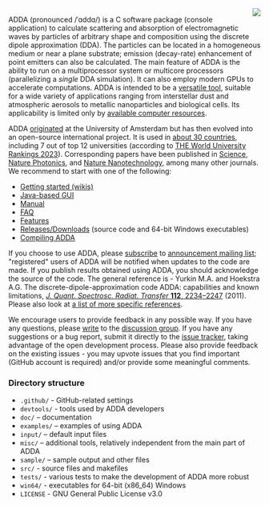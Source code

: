 <img src='https://raw.githubusercontent.com/wiki/adda-team/adda/img/adda.svg?sanitize=true' align='right'>

ADDA (pronounced /ˈɑddɑ/) is a C software package (console application) to calculate scattering and absorption of electromagnetic waves by particles of arbitrary shape and composition using the discrete dipole approximation (DDA). The particles can be located in a homogeneous medium or near a plane substrate; emission (decay-rate) enhancement of point emitters can also be calculated. The main feature of ADDA is the ability to run on a multiprocessor system or multicore processors (parallelizing a _single_ DDA simulation). It can also employ modern GPUs to accelerate computations. ADDA is intended to be a [versatile tool](https://github.com/adda-team/adda/wiki/Features), suitable for a wide variety of applications ranging from interstellar dust and atmospheric aerosols to metallic nanoparticles and biological cells. Its applicability is limited only by [available computer resources](https://github.com/adda-team/adda/wiki/LargestSimulations).

ADDA [originated](https://github.com/adda-team/adda/wiki/EarlyHistory) at the University of Amsterdam but has then evolved into an open-source international project. It is used in [about 30 countries](https://github.com/adda-team/adda/wiki/Publications),  including 7 out of top 12 universities (according to [THE World University Rankings 2023](https://www.timeshighereducation.com/world-university-rankings/2023/world-ranking)). Corresponding papers have been published in [Science](https://doi.org/10.1126/science.abm7915), [Nature Photonics](https://doi.org/10.1038/s41566-022-00983-3), and [Nature Nanotechnology](https://doi.org/10.1038/nnano.2012.51), among many other journals. We recommend to start with one of the following:
* [Getting started (wikis)](https://github.com/adda-team/adda/wiki)
* [Java-based GUI](https://github.com/adda-team/adda-gui)
* [Manual](doc/manual.pdf)
* [FAQ](https://github.com/adda-team/adda/wiki/FAQ)
* [Features](https://github.com/adda-team/adda/wiki/Features)
* [Releases/Downloads](https://github.com/adda-team/adda/releases) (source code and 64-bit Windows executables)
* [Compiling ADDA](https://github.com/adda-team/adda/wiki/CompilingADDA)

If you choose to use ADDA, please [subscribe](mailto:adda-announce+subscribe@googlegroups.com) to [announcement mailing list](http://groups.google.com/group/adda-announce); "registered" users of ADDA will be notified when updates to the code are made. If you publish results obtained using ADDA, you should acknowledge the source of the code. The general reference is - Yurkin M.A. and Hoekstra A.G. The discrete-dipole-approximation code ADDA: capabilities and known limitations, [_J. Quant. Spectrosc. Radiat. Transfer_ **112**, 2234–2247](http://doi.org/10.1016/j.jqsrt.2011.01.031) (2011).
Please also look at [a list of more specific references](https://github.com/adda-team/adda/wiki/References).

We encourage users to provide feedback in any possible way. If you have any questions, please [write](mailto:adda-discuss@googlegroups.com) to the [discussion group](http://groups.google.com/group/adda-discuss). If you have any suggestions or a bug report, submit it directly to the [issue tracker](https://github.com/adda-team/adda/issues), taking advantage of the open development process. Please also provide feedback on the existing issues - you may upvote issues that you find important (GitHub account is required) and/or provide some meaningful comments.

### Directory structure

* `.github/` - GitHub-related settings
* `devtools/` - tools used by ADDA developers
* `doc/` – documentation
* `examples/` – examples of using ADDA
* `input/` – default input files
* `misc/` – additional tools, relatively independent from the main part of ADDA
* `sample/` – sample output and other files
* `src/` - source files and makefiles
* `tests/` - various tests to make the development of ADDA more robust
* `win64/` - executables for 64-bit (x86\_64) Windows
* `LICENSE` - GNU General Public License v3.0
